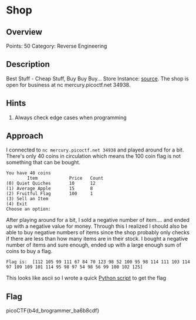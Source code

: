 # Shop

## Overview

Points: 50
Category: Reverse Engineering

## Description

Best Stuff - Cheap Stuff, Buy Buy Buy... Store Instance: [source](./source). The shop is open for business at nc mercury.picoctf.net 34938.

## Hints

1. Always check edge cases when programming

## Approach

I connected to `nc mercury.picoctf.net 34938` and played around for a bit. There's only 40 coins in circulation which means the 100 coin flag is not something that can be bought.

```text
You have 40 coins
        Item            Price   Count
(0) Quiet Quiches       10      12
(1) Average Apple       15      8
(2) Fruitful Flag       100     1
(3) Sell an Item
(4) Exit
Choose an option:
```

After playing around for a bit, I sold a negative number of item.... and ended up with a negative value for money. Through this I realized I should also be able to buy negative numbers of items since the shop probably only checks if there are less than how many items are in their stock. I bought a negative number of items and sure enough, ended up with a large enough sum of coins to buy a flag.

```text
Flag is:  [112 105 99 111 67 84 70 123 98 52 100 95 98 114 111 103 114 97 109 109 101 114 95 98 97 54 98 56 99 100 102 125]
```

This looks like ascii so I wrote a quick [Python script](./script.py) to get the flag

## Flag

picoCTF{b4d_brogrammer_ba6b8cdf}
